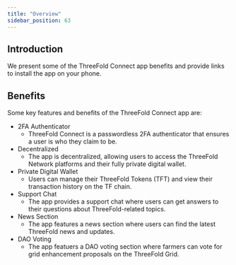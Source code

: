 ```yaml
---
title: "Overview"
sidebar_position: 63
---
```






## Introduction

We present some of the ThreeFold Connect app benefits and provide links to install the app on your phone.

## Benefits 

Some key features and benefits of the ThreeFold Connect app are:

- 2FA Authenticator
  - ThreeFold Connect is a passwordless 2FA authenticator that ensures a user is who they claim to be.
- Decentralized
  - The app is decentralized, allowing users to access the ThreeFold Network platforms and their fully private digital wallet.
- Private Digital Wallet
  - Users can manage their ThreeFold Tokens (TFT) and view their transaction history on the TF chain.
- Support Chat
  - The app provides a support chat where users can get answers to their questions about ThreeFold-related topics.
- News Section
  - The app features a news section where users can find the latest ThreeFold news and updates.
- DAO Voting
  - The app featuers a DAO voting section where farmers can vote for grid enhancement proposals on the ThreeFold Grid.
